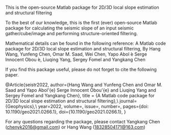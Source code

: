 This is the open-source Matlab package for 2D/3D local slope estimation and structural filtering

To the best of our knowledge, this is the first (ever) open-source Matlab package for calculating the seismic slope of an input seismic gather/cube/image and performing structure-oriented filtering.

Mathematical details can be found in the following reference: 
A Matlab code package for 2D/3D local slope estimation and structural filtering, By Hang Wang, Yunfeng Chen, Omar M. Saad, Wei Chen, Yapo Abol ́e Serge Innocent Obou ́e, Liuqing Yang, Sergey Fomel and Yangkang Chen


If you find this package useful, please do not forget to cite the following paper. 

@Article{seistr2022,
  author={Hang Wang and Yunfeng Chen and Omar M. Saad and Yapo Abol\'{e} Serge Innocent Obou\'{e} and Liuqing Yang and Sergey Fomel and Yangkang Chen},
  title = {A Matlab code package for 2D/3D local slope estimation and structural filtering},\\
  journal={Geophysics},\\
  year=2022,
  volume=,
  issue=,
  number=,
  pages={doi: 10.1190/geo2021.0266.1},
  doi={10.1190/geo2021.0266.1},
}


For any questions regarding the package, please contact Yangkang Chen (chenyk2016@gmail.com) or Hang Wang (18328504171@163.com) 




